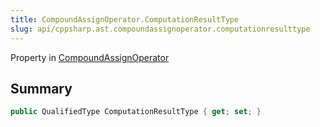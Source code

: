 ```yaml
---
title: CompoundAssignOperator.ComputationResultType
slug: api/cppsharp.ast.compoundassignoperator.computationresulttype
---
```

Property in [CompoundAssignOperator](/api/cppsharp/ast/compoundassignoperator)

## Summary



```csharp
public QualifiedType ComputationResultType { get; set; }
```

